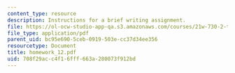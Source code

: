 ```yaml
---
content_type: resource
description: Instructions for a brief writing assignment.
file: https://ol-ocw-studio-app-qa.s3.amazonaws.com/courses/21w-730-2-the-creative-spark-fall-2004/708f29acc4f16fff663a280073f912bd_homework_12.pdf
file_type: application/pdf
parent_uid: bc95e690-5ceb-0919-503e-cc37d34ee356
resourcetype: Document
title: homework_12.pdf
uid: 708f29ac-c4f1-6fff-663a-280073f912bd
---
```

